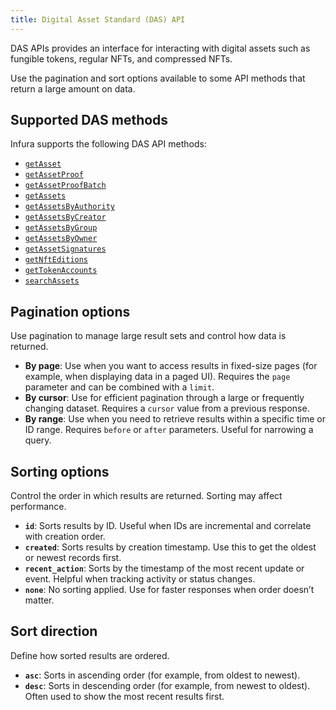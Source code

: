 ```yaml
---
title: Digital Asset Standard (DAS) API
---
```


DAS APIs provides an interface for interacting with digital assets such as fungible tokens, regular
NFTs, and compressed NFTs.

Use the pagination and sort options available to some API methods that return a large amount on data.

## Supported DAS methods

Infura supports the following DAS API methods:

- [`getAsset`](./getasset.mdx)
- [`getAssetProof`](./getassetproof.mdx)
- [`getAssetProofBatch`](./getassetproofbatch.mdx)
- [`getAssets`](./getassets.mdx)
- [`getAssetsByAuthority`](./getassetsbyauthority.mdx)
- [`getAssetsByCreator`](./getassetsbycreator.mdx)
- [`getAssetsByGroup`](./getassetsbygroup.mdx)
- [`getAssetsByOwner`](./getassetsbyowner.mdx)
- [`getAssetSignatures`](./getassetsignatures.mdx)
- [`getNftEditions`](./getnfteditions.mdx)
- [`getTokenAccounts`](./gettokenaccounts.mdx)
- [`searchAssets`](./searchassets.mdx)

## Pagination options

Use pagination to manage large result sets and control how data is returned.

- **By page**: Use when you want to access results in fixed-size pages (for example, when
    displaying  data in a paged UI). Requires the `page` parameter and can be combined with a `limit`.
- **By cursor**: Use for efficient pagination through a large or frequently changing dataset.
    Requires a `cursor` value from a previous response.
- **By range**: Use when you need to retrieve results within a specific time or ID range.
    Requires `before` or `after` parameters. Useful for narrowing a query.

## Sorting options

Control the order in which results are returned. Sorting may affect performance.

- **`id`**: Sorts results by ID. Useful when IDs are incremental and correlate with creation order.
- **`created`**: Sorts results by creation timestamp. Use this to get the oldest or newest records
    first.
- **`recent_action`**: Sorts by the timestamp of the most recent update or event. Helpful when
    tracking activity or status changes.
- **`none`**: No sorting applied. Use for faster responses when order doesn’t matter.

## Sort direction

Define how sorted results are ordered.

- **`asc`**: Sorts in ascending order (for example, from oldest to newest).
- **`desc`**: Sorts in descending order (for example, from newest to oldest). Often used to show the most recent results first.
